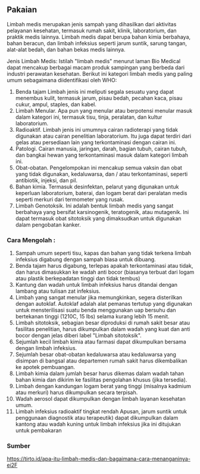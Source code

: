 ## Pakaian
Limbah medis merupakan jenis sampah yang dihasilkan dari aktivitas pelayanan kesehatan, termasuk rumah sakit, klinik, laboratorium, dan praktik medis lainnya. Limbah medis dapat berupa bahan kimia berbahaya, bahan beracun, dan limbah infeksius seperti jarum suntik, sarung tangan, alat-alat bedah, dan bahan bekas medis lainnya.

Jenis Limbah Medis:
Istilah "limbah medis" menurut laman Bio Medical dapat mencakup berbagai macam produk sampingan yang berbeda dari industri perawatan kesehatan. Berikut ini kategori limbah medis yang paling umum sebagaimana diidentifikasi oleh WHO:
1. Benda tajam
Limbah jenis ini meliputi segala sesuatu yang dapat menembus kulit, termasuk jarum, pisau bedah, pecahan kaca, pisau cukur, ampul, staples, dan kabel.
2. Limbah Menular. 
Apa pun yang menular atau berpotensi menular masuk dalam kategori ini, termasuk tisu, tinja, peralatan, dan kultur laboratorium.
3. Radioaktif. 
Limbah jenis ini umumnya cairan radioterapi yang tidak digunakan atau cairan penelitian laboratorium. Itu juga dapat terdiri dari gelas atau persediaan lain yang terkontaminasi dengan cairan ini.
4. Patologi. 
Cairan manusia, jaringan, darah, bagian tubuh, cairan tubuh, dan bangkai hewan yang terkontaminasi masuk dalam kategori limbah ini.
5. Obat-obatan. 
Pengelompokan ini mencakup semua vaksin dan obat yang tidak digunakan, kedaluwarsa, dan / atau terkontaminasi, seperti antibiotik, injeksi, dan pil.
6. Bahan kimia. 
Termasuk desinfektan, pelarut yang digunakan untuk keperluan laboratorium, baterai, dan logam berat dari peralatan medis seperti merkuri dari termometer yang rusak.
7. Limbah Genotoksik. 
Ini adalah bentuk limbah medis yang sangat berbahaya yang bersifat karsinogenik, teratogenik, atau mutagenik. Ini dapat termasuk obat sitotoksik yang dimaksudkan untuk digunakan dalam pengobatan kanker.


### Cara Mengolah :
<!-- 1. Mengumpulkan masker bekas pakai
2. Lakukan disinfeksi pada masker bekas
3. Gunting dan ubah bentuk masker, tujuannya agar tidak ada pihak nakal yang mendaur ulang masker bekas pakai menjadi masker kembali
4. Bungkus rapat dengan plastik
5. Buang ke tempat sampah domestik
6. Cuci tangan menggunakan sabun dan air mengalir -->

1. Sampah umum seperti tisu, kapas dan bahan yang tidak terkena limbah infeksius digabung dengan sampah biasa untuk dibuang.
2. Benda tajam harus digabung, terlepas apakah terkontaminasi atau tidak, dan harus dimasukkan ke wadah anti bocor (biasanya terbuat dari logam atau plastik berkepadatan tinggi dan tidak tembus)
3. Kantung dan wadah untuk limbah infeksius harus ditandai dengan lambang atau tulisan zat infeksius.
4. Limbah yang sangat menular jika memungkinkan, segera disterilkan dengan autoklaf. Autoklaf adalah alat pemanas tertutup yang digunakan untuk mensterilisasi suatu benda menggunakan uap bersuhu dan bertekanan tinggi (1210C, 15 lbs) selama kurang lebih 15 menit.
5. Limbah sitotoksik, sebagian besar diproduksi di rumah sakit besar atau fasilitas penelitian, harus dikumpulkan dalam wadah yang kuat dan anti bocor dengan jelas diberi label "Limbah sitotoksik".
6. Sejumlah kecil limbah kimia atau farmasi dapat dikumpulkan bersama dengan limbah infeksius.
7. Sejumlah besar obat-obatan kedaluwarsa atau kedaluwarsa yang disimpan di bangsal atau departemen rumah sakit harus dikembalikan ke apotek pembuangan.
8. Limbah kimia dalam jumlah besar harus dikemas dalam wadah tahan bahan kimia dan dikirim ke fasilitas pengolahan khusus (jika tersedia).
9. Limbah dengan kandungan logam berat yang tinggi (misalnya kadmium atau merkuri) harus dikumpulkan secara terpisah.
10. Wadah aerosol dapat dikumpulkan dengan limbah layanan kesehatan umum.
11. Limbah infeksius radioaktif tingkat rendah Apusan, jarum suntik untuk penggunaan diagnostik atau terapeutik) dapat dikumpulkan dalam kantong atau wadah kuning untuk limbah infeksius jika ini ditujukan untuk pembakaran

### Sumber
https://tirto.id/apa-itu-limbah-medis-dan-bagaimana-cara-menanganinya-ei2F

<!-- https://envihsa.fkm.ui.ac.id/2022/10/25/pengolahan-limbah-medis-pada-masa-pandemi/#:~:text=Berikut%20adalah%20langkah-langkah%20yang%20bisa%20kita%20lakukan%20di,6%20Cuci%20tangan%20menggunakan%20sabun%20dan%20air%20mengalir -->
